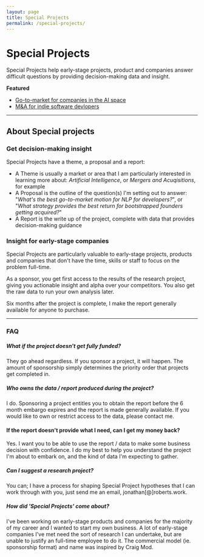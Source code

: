 ```yaml
---
layout: page
title: Special Projects
permalink: /special-projects/
---
```


# Special Projects

Special Projects help early-stage projects, product and companies answer difficult questions by providing decision-making data and insight. 

**Featured**

- [Go-to-market for companies in the AI space](https://ai.roberts.work)
- [M&A for indie software devlopers](https://gitacquired.org)

<hr/>

<a name="about"></a>
## About Special projects
### Get decision-making insight

Special Projects have a theme, a proposal and a report:

- A Theme is usually a market or area that I am particularly interested in learning more about: *Artificial Intelligence*, or *Mergers and Acuqisitions*, for example   
- A Proposal is the outline of the question(s) I'm setting out to answer: "*What's the best go-to-market motion for NLP for developers?*", or "*What strategy provides the best return for bootstrapped founders getting acquired?*"
- A Report is the write up of the project, complete with data that provides decision-making guidance

### Insight for early-stage companies  

Special Projects are particularly valuable to early-stage projects, products and companies that don't have the time, skills or staff to focus on the problem full-time.

As a sponsor, you get first access to the results of the research project, giving you actionable insight and alpha over your competitors. You also get the raw data to run your own analysis later.

Six months after the project is complete, I make the report generally available for anyone to purchase.

<hr/>

### FAQ

##### What if the project doesn't get fully funded? 
They go ahead regardless. If you sponsor a project, it will happen. The amount of sponsorship simply determines the priority order that projects get completed in.
##### Who owns the data / report produced during the project?
I do. Sponsoring a project entitles you to obtain the report before the 6 month embargo expires and the report is made generally available. If you would like to own or restrict access to the data, please contact me.
#### If the report doesn't provide what I need, can I get my money back?
Yes. I want you to be able to use the report / data to make some business decision with confidence. I do my best to help you understand the project I'm about to embark on, and the kind of data I'm expecting to gather.
##### Can I suggest a research project?
You can; I have a process for shaping Special Project hypotheses that I can work through with you, just send me an email, jonathan[@]roberts.work.
##### How did 'Special Projects' come about?
I've been working on early-stage products and companies for the majority of my career and I wanted to start my own business. A lot of early-stage companies I've met need the sort of research I can undertake, but are unable to justify an full-time employee to do it. The commercial model (ie. sponsorship format) and name was inspired by Craig Mod.

